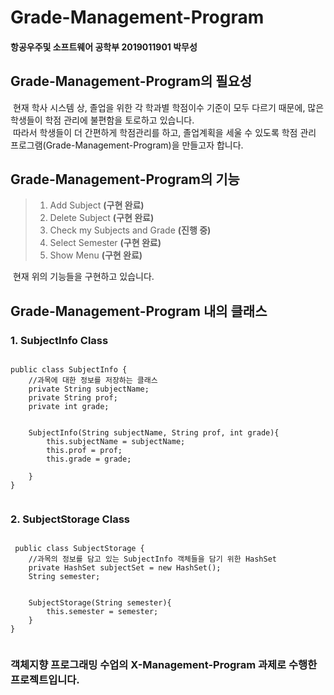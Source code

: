 # Grade-Management-Program
#### 항공우주및 소프트웨어 공학부 2019011901 박무성
## Grade-Management-Program의 필요성
&nbsp;현재 학사 시스템 상, 졸업을 위한 각 학과별 학점이수 기준이 모두 다르기 때문에, 많은 학생들이 학점 관리에 불편함을 토로하고 있습니다.<br>
&nbsp;따라서 학생들이 더 간편하게 학점관리를 하고, 졸업계획을 세울 수 있도록 학점 관리 프로그램(Grade-Management-Program)을 만들고자 합니다.
 
## Grade-Management-Program의 기능
 
 >1. Add Subject **(구현 완료)**
 >2. Delete Subject **(구현 완료)**
 >3. Check my Subjects and Grade **(진행 중)**
 >4. Select Semester **(구현 완료)**
 >5. Show Menu **(구현 완료)**
 
 &nbsp;현재 위의 기능들을 구현하고 있습니다.

## Grade-Management-Program 내의 클래스
### 1. SubjectInfo Class
<pre><code class="language-java">
public class SubjectInfo {
	//과목에 대한 정보를 저장하는 클래스
	private String subjectName;
	private String prof;
	private int grade;
	
	
	SubjectInfo(String subjectName, String prof, int grade){
		this.subjectName = subjectName;
		this.prof = prof;
		this.grade = grade;
		
	}
}

</code></pre>
### 2. SubjectStorage Class
 <pre><code class="language-java">
 public class SubjectStorage {
	//과목의 정보를 담고 있는 SubjectInfo 객체들을 담기 위한 HashSet
	private HashSet<SubjectInfo> subjectSet = new HashSet<SubjectInfo>();
	String semester;

	
	SubjectStorage(String semester){
		this.semester = semester;
	}
}
 </code></pre>



### 객체지향 프로그래밍 수업의 X-Management-Program 과제로 수행한 프로젝트입니다.
